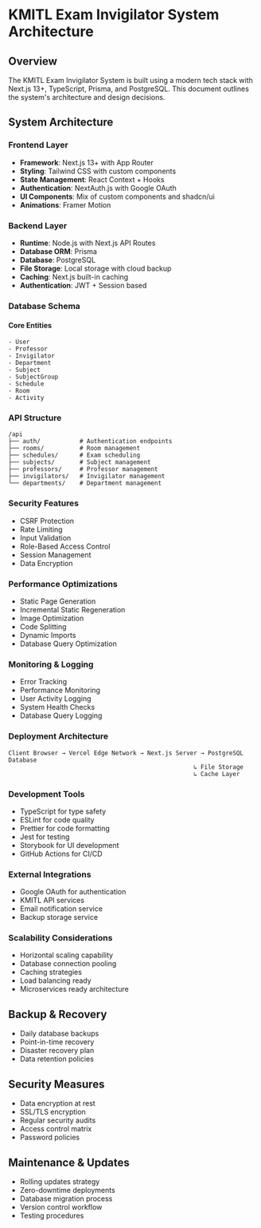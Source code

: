 # KMITL Exam Invigilator System Architecture

## Overview
The KMITL Exam Invigilator System is built using a modern tech stack with Next.js 13+, TypeScript, Prisma, and PostgreSQL. This document outlines the system's architecture and design decisions.

## System Architecture

### Frontend Layer
- **Framework**: Next.js 13+ with App Router
- **Styling**: Tailwind CSS with custom components
- **State Management**: React Context + Hooks
- **Authentication**: NextAuth.js with Google OAuth
- **UI Components**: Mix of custom components and shadcn/ui
- **Animations**: Framer Motion

### Backend Layer 
- **Runtime**: Node.js with Next.js API Routes
- **Database ORM**: Prisma
- **Database**: PostgreSQL
- **File Storage**: Local storage with cloud backup
- **Caching**: Next.js built-in caching
- **Authentication**: JWT + Session based

### Database Schema

#### Core Entities
```prisma
- User
- Professor 
- Invigilator
- Department
- Subject
- SubjectGroup
- Schedule
- Room
- Activity
```

### API Structure
```
/api
├── auth/           # Authentication endpoints
├── rooms/          # Room management 
├── schedules/      # Exam scheduling
├── subjects/       # Subject management
├── professors/     # Professor management
├── invigilators/   # Invigilator management
└── departments/    # Department management
```

### Security Features
- CSRF Protection
- Rate Limiting
- Input Validation
- Role-Based Access Control
- Session Management
- Data Encryption

### Performance Optimizations
- Static Page Generation
- Incremental Static Regeneration
- Image Optimization
- Code Splitting
- Dynamic Imports
- Database Query Optimization

### Monitoring & Logging
- Error Tracking
- Performance Monitoring
- User Activity Logging
- System Health Checks
- Database Query Logging

### Deployment Architecture
```
Client Browser → Vercel Edge Network → Next.js Server → PostgreSQL Database
                                                    ↳ File Storage
                                                    ↳ Cache Layer
```

### Development Tools
- TypeScript for type safety
- ESLint for code quality
- Prettier for code formatting
- Jest for testing
- Storybook for UI development
- GitHub Actions for CI/CD

### External Integrations
- Google OAuth for authentication
- KMITL API services
- Email notification service
- Backup storage service

### Scalability Considerations
- Horizontal scaling capability
- Database connection pooling
- Caching strategies
- Load balancing ready
- Microservices ready architecture

## Backup & Recovery
- Daily database backups
- Point-in-time recovery
- Disaster recovery plan
- Data retention policies

## Security Measures
- Data encryption at rest
- SSL/TLS encryption
- Regular security audits
- Access control matrix
- Password policies

## Maintenance & Updates
- Rolling updates strategy
- Zero-downtime deployments
- Database migration process
- Version control workflow
- Testing procedures